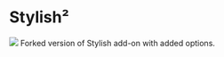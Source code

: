 # Stylish²
<img src="https://github.com/srazzano/Images/blob/master/stylish2.png"/>
Forked version of Stylish add-on with added options.
